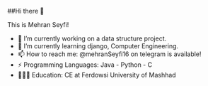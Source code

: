 ##Hi there 👋

This is Mehran Seyfi!
- 🔭 I’m currently working on a data structure project.
- 🌱 I’m currently learning django, Computer Engineering.
- 📫 How to reach me: @mehranSeyfi16 on telegram is available!
- ⚡ Programming Languages: Java - Python - C
- 👨🏻‍🎓 Education: CE at Ferdowsi University of Mashhad

